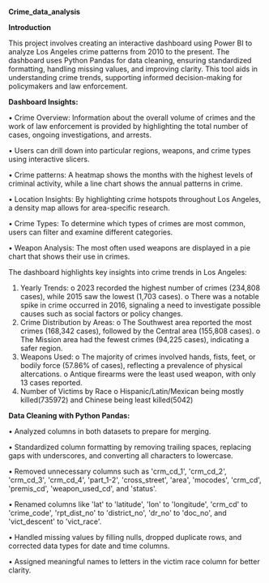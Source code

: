**Crime_data_analysis**

**Introduction**

This project involves creating an interactive dashboard using Power BI to analyze Los Angeles crime patterns from 2010 to the present. The dashboard uses Python Pandas for data cleaning, ensuring standardized formatting, handling missing values, and improving clarity. This tool aids in understanding crime trends, supporting informed decision-making for policymakers and law enforcement.

**Dashboard Insights:**

•	Crime Overview: Information about the overall volume of crimes and the work of law enforcement is provided by highlighting the total number of cases, ongoing investigations, and arrests.

•	Users can drill down into particular regions, weapons, and crime types using interactive slicers.

•	Crime patterns: A heatmap shows the months with the highest levels of criminal activity, while a line chart shows the annual patterns in crime.

•	Location Insights: By highlighting crime hotspots throughout Los Angeles, a density map allows for area-specific research.

•	Crime Types: To determine which types of crimes are most common, users can filter and examine different categories.

•	Weapon Analysis: The most often used weapons are displayed in a pie chart that shows their use in crimes.

The dashboard highlights key insights into crime trends in Los Angeles:
1.	Yearly Trends:
o	2023 recorded the highest number of crimes (234,808 cases), while 2015 saw the lowest (1,703 cases).
o	There was a notable spike in crime occurred in 2016, signaling a need to investigate possible causes such as social factors or policy changes.
2.	Crime Distribution by Areas:
o	The Southwest area reported the most crimes (168,342 cases), followed by the Central area (155,808 cases).
o	The Mission area had the fewest crimes (94,225 cases), indicating a safer region.
3.	Weapons Used:
o	The majority of crimes involved hands, fists, feet, or bodily force (57.86% of cases), reflecting a prevalence of physical altercations.
o	Antique firearms were the least used weapon, with only 13 cases reported.
4.	Number of Victims by Race
o	Hispanic/Latin/Mexican being mostly killed(735972) and Chinese being least killed(5042)

**Data Cleaning with Python Pandas:**

•	Analyzed columns in both datasets to prepare for merging.

•	Standardized column formatting by removing trailing spaces, replacing gaps with underscores, and converting all characters to lowercase.

•	Removed unnecessary columns such as 'crm_cd_1', 'crm_cd_2', 'crm_cd_3', 'crm_cd_4', 'part_1-2', 'cross_street', 'area', 'mocodes', 'crm_cd', 'premis_cd', 'weapon_used_cd', and 'status'.

•	Renamed columns like 'lat' to 'latitude', 'lon' to 'longitude', 'crm_cd' to 'crime_code', 'rpt_dist_no' to 'district_no', 'dr_no' to 'doc_no', and 'vict_descent' to 'vict_race'.

•	Handled missing values by filling nulls, dropped duplicate rows, and corrected data types for date and time columns.

•	Assigned meaningful names to letters in the victim race column for better clarity.




